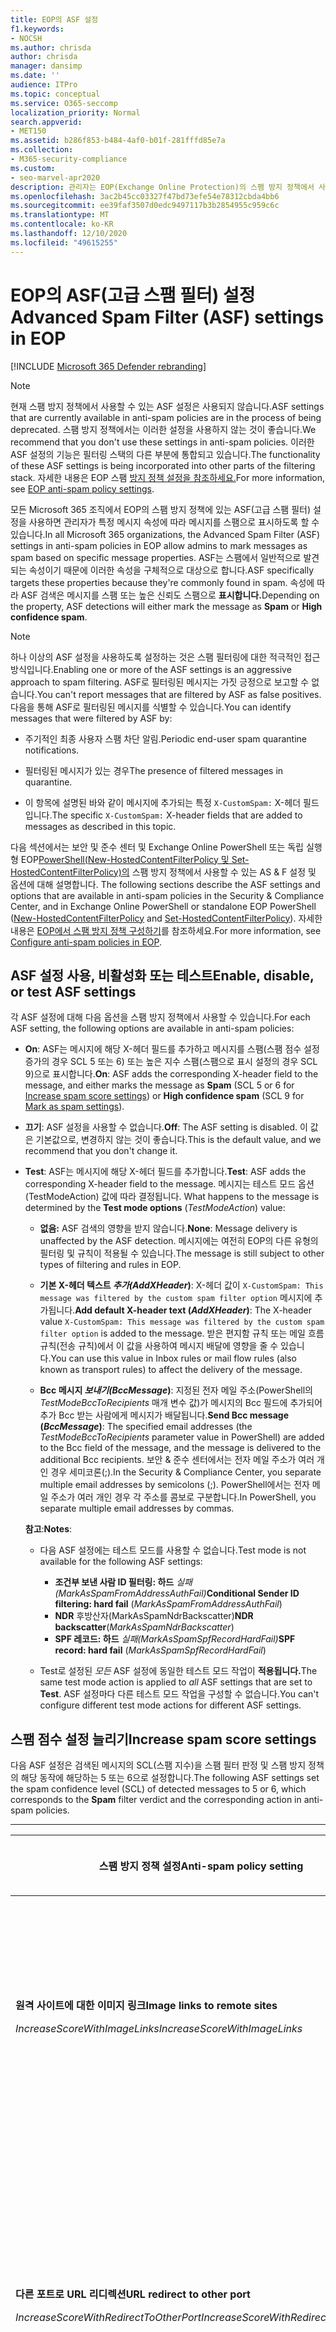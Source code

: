```yaml
---
title: EOP의 ASF 설정
f1.keywords:
- NOCSH
ms.author: chrisda
author: chrisda
manager: dansimp
ms.date: ''
audience: ITPro
ms.topic: conceptual
ms.service: O365-seccomp
localization_priority: Normal
search.appverid:
- MET150
ms.assetid: b286f853-b484-4af0-b01f-281fffd85e7a
ms.collection:
- M365-security-compliance
ms.custom:
- seo-marvel-apr2020
description: 관리자는 EOP(Exchange Online Protection)의 스팸 방지 정책에서 사용할 수 있는 ASF(고급 스팸 필터) 설정에 대해 학습할 수 있습니다.
ms.openlocfilehash: 3ac2b45cc03327f47bd73efe54e78312cbda4bb6
ms.sourcegitcommit: ee39faf3507d0edc9497117b3b2854955c959c6c
ms.translationtype: MT
ms.contentlocale: ko-KR
ms.lasthandoff: 12/10/2020
ms.locfileid: "49615255"
---
```

# <a name="advanced-spam-filter-asf-settings-in-eop"></a><span data-ttu-id="49ef8-103">EOP의 ASF(고급 스팸 필터) 설정</span><span class="sxs-lookup"><span data-stu-id="49ef8-103">Advanced Spam Filter (ASF) settings in EOP</span></span>

[!INCLUDE [Microsoft 365 Defender rebranding](../includes/microsoft-defender-for-office.md)]


> [!NOTE]
> <span data-ttu-id="49ef8-104">현재 스팸 방지 정책에서 사용할 수 있는 ASF 설정은 사용되지 않습니다.</span><span class="sxs-lookup"><span data-stu-id="49ef8-104">ASF settings that are currently available in anti-spam policies are in the process of being deprecated.</span></span> <span data-ttu-id="49ef8-105">스팸 방지 정책에서는 이러한 설정을 사용하지 않는 것이 좋습니다.</span><span class="sxs-lookup"><span data-stu-id="49ef8-105">We recommend that you don't use these settings in anti-spam policies.</span></span> <span data-ttu-id="49ef8-106">이러한 ASF 설정의 기능은 필터링 스택의 다른 부분에 통합되고 있습니다.</span><span class="sxs-lookup"><span data-stu-id="49ef8-106">The functionality of these ASF settings is being incorporated into other parts of the filtering stack.</span></span> <span data-ttu-id="49ef8-107">자세한 내용은 EOP 스팸 [방지 정책 설정을 참조하세요.](recommended-settings-for-eop-and-office365-atp.md#eop-anti-spam-policy-settings)</span><span class="sxs-lookup"><span data-stu-id="49ef8-107">For more information, see [EOP anti-spam policy settings](recommended-settings-for-eop-and-office365-atp.md#eop-anti-spam-policy-settings).</span></span>

<span data-ttu-id="49ef8-108">모든 Microsoft 365 조직에서 EOP의 스팸 방지 정책에 있는 ASF(고급 스팸 필터) 설정을 사용하면 관리자가 특정 메시지 속성에 따라 메시지를 스팸으로 표시하도록 할 수 있습니다.</span><span class="sxs-lookup"><span data-stu-id="49ef8-108">In all Microsoft 365 organizations, the Advanced Spam Filter (ASF) settings in anti-spam policies in EOP allow admins to mark messages as spam based on specific message properties.</span></span> <span data-ttu-id="49ef8-109">ASF는 스팸에서 일반적으로 발견되는 속성이기 때문에 이러한 속성을 구체적으로 대상으로 합니다.</span><span class="sxs-lookup"><span data-stu-id="49ef8-109">ASF specifically targets these properties because they're commonly found in spam.</span></span> <span data-ttu-id="49ef8-110">속성에 따라 ASF 검색은 메시지를 스팸 또는  높은 신뢰도 스팸으로 **표시합니다.**</span><span class="sxs-lookup"><span data-stu-id="49ef8-110">Depending on the property, ASF detections will either mark the message as **Spam** or **High confidence spam**.</span></span>

> [!NOTE]
> <span data-ttu-id="49ef8-111">하나 이상의 ASF 설정을 사용하도록 설정하는 것은 스팸 필터링에 대한 적극적인 접근 방식입니다.</span><span class="sxs-lookup"><span data-stu-id="49ef8-111">Enabling one or more of the ASF settings is an aggressive approach to spam filtering.</span></span> <span data-ttu-id="49ef8-112">ASF로 필터링된 메시지는 가짓 긍정으로 보고할 수 없습니다.</span><span class="sxs-lookup"><span data-stu-id="49ef8-112">You can't report messages that are filtered by ASF as false positives.</span></span> <span data-ttu-id="49ef8-113">다음을 통해 ASF로 필터링된 메시지를 식별할 수 있습니다.</span><span class="sxs-lookup"><span data-stu-id="49ef8-113">You can identify messages that were filtered by ASF by:</span></span>
>
> - <span data-ttu-id="49ef8-114">주기적인 최종 사용자 스팸 차단 알림.</span><span class="sxs-lookup"><span data-stu-id="49ef8-114">Periodic end-user spam quarantine notifications.</span></span>
>
> - <span data-ttu-id="49ef8-115">필터링된 메시지가 있는 경우</span><span class="sxs-lookup"><span data-stu-id="49ef8-115">The presence of filtered messages in quarantine.</span></span>
>
> - <span data-ttu-id="49ef8-116">이 항목에 설명된 바와 같이 메시지에 추가되는 특정 `X-CustomSpam:` X-헤더 필드입니다.</span><span class="sxs-lookup"><span data-stu-id="49ef8-116">The specific `X-CustomSpam:` X-header fields that are added to messages as described in this topic.</span></span>

<span data-ttu-id="49ef8-117">다음 섹션에서는 보안 및 준수 센터 및 Exchange Online PowerShell 또는 독립 실행형 EOP[PowerShell(New-HostedContentFilterPolicy 및 Set-HostedContentFilterPolicy)의](https://docs.microsoft.com/powershell/module/exchange/new-hostedcontentfilterpolicy) 스팸 방지 정책에서 사용할 수 있는 AS & F 설정 및 옵션에 대해 설명합니다. [](https://docs.microsoft.com/powershell/module/exchange/set-hostedcontentfilterpolicy)</span><span class="sxs-lookup"><span data-stu-id="49ef8-117">The following sections describe the ASF settings and options that are available in anti-spam policies in the Security & Compliance Center, and in Exchange Online PowerShell or standalone EOP PowerShell ([New-HostedContentFilterPolicy](https://docs.microsoft.com/powershell/module/exchange/new-hostedcontentfilterpolicy) and [Set-HostedContentFilterPolicy](https://docs.microsoft.com/powershell/module/exchange/set-hostedcontentfilterpolicy)).</span></span> <span data-ttu-id="49ef8-118">자세한 내용은 [EOP에서 스팸 방지 정책 구성하기](configure-your-spam-filter-policies.md)를 참조하세요.</span><span class="sxs-lookup"><span data-stu-id="49ef8-118">For more information, see [Configure anti-spam policies in EOP](configure-your-spam-filter-policies.md).</span></span>

## <a name="enable-disable-or-test-asf-settings"></a><span data-ttu-id="49ef8-119">ASF 설정 사용, 비활성화 또는 테스트</span><span class="sxs-lookup"><span data-stu-id="49ef8-119">Enable, disable, or test ASF settings</span></span>

<span data-ttu-id="49ef8-120">각 ASF 설정에 대해 다음 옵션을 스팸 방지 정책에서 사용할 수 있습니다.</span><span class="sxs-lookup"><span data-stu-id="49ef8-120">For each ASF setting, the following options are available in anti-spam policies:</span></span>

- <span data-ttu-id="49ef8-121">**On**: ASF는 메시지에 해당 X-헤더 필드를 추가하고 메시지를  스팸(스팸 점수 설정 증가의 경우 SCL  5 또는 6) [](#mark-as-spam-settings) [](#increase-spam-score-settings)또는 높은 지수 스팸(스팸으로 표시 설정의 경우 SCL 9)으로 표시합니다.</span><span class="sxs-lookup"><span data-stu-id="49ef8-121">**On**: ASF adds the corresponding X-header field to the message, and either marks the message as **Spam** (SCL 5 or 6 for [Increase spam score settings](#increase-spam-score-settings)) or **High confidence spam** (SCL 9 for [Mark as spam settings](#mark-as-spam-settings)).</span></span>

- <span data-ttu-id="49ef8-122">**끄기**: ASF 설정을 사용할 수 없습니다.</span><span class="sxs-lookup"><span data-stu-id="49ef8-122">**Off**: The ASF setting is disabled.</span></span> <span data-ttu-id="49ef8-123">이 값은 기본값으로, 변경하지 않는 것이 좋습니다.</span><span class="sxs-lookup"><span data-stu-id="49ef8-123">This is the default value, and we recommend that you don't change it.</span></span>

- <span data-ttu-id="49ef8-124">**Test**: ASF는 메시지에 해당 X-헤더 필드를 추가합니다.</span><span class="sxs-lookup"><span data-stu-id="49ef8-124">**Test**: ASF adds the corresponding X-header field to the message.</span></span> <span data-ttu-id="49ef8-125">메시지는 테스트 모드 옵션(TestModeAction) 값에 따라 결정됩니다.  </span><span class="sxs-lookup"><span data-stu-id="49ef8-125">What happens to the message is determined by the **Test mode options** (*TestModeAction*) value:</span></span>

  - <span data-ttu-id="49ef8-126">**없음:** ASF 검색의 영향을 받지 않습니다.</span><span class="sxs-lookup"><span data-stu-id="49ef8-126">**None**: Message delivery is unaffected by the ASF detection.</span></span> <span data-ttu-id="49ef8-127">메시지에는 여전히 EOP의 다른 유형의 필터링 및 규칙이 적용될 수 있습니다.</span><span class="sxs-lookup"><span data-stu-id="49ef8-127">The message is still subject to other types of filtering and rules in EOP.</span></span>

  - <span data-ttu-id="49ef8-128">**기본 X-헤더 텍스트 *추가(AddXHeader*)**: X-헤더 값이 `X-CustomSpam: This message was filtered by the custom spam filter option` 메시지에 추가됩니다.</span><span class="sxs-lookup"><span data-stu-id="49ef8-128">**Add default X-header text (*AddXHeader*)**: The X-header value `X-CustomSpam: This message was filtered by the custom spam filter option` is added to the message.</span></span> <span data-ttu-id="49ef8-129">받은 편지함 규칙 또는 메일 흐름 규칙(전송 규칙)에서 이 값을 사용하여 메시지 배달에 영향을 줄 수 있습니다.</span><span class="sxs-lookup"><span data-stu-id="49ef8-129">You can use this value in Inbox rules or mail flow rules (also known as transport rules) to affect the delivery of the message.</span></span>

  - <span data-ttu-id="49ef8-130">**Bcc 메시지 *보내기(BccMessage*)**: 지정된 전자 메일 주소(PowerShell의 *TestModeBccToRecipients* 매개 변수 값)가 메시지의 Bcc 필드에 추가되어 추가 Bcc 받는 사람에게 메시지가 배달됩니다.</span><span class="sxs-lookup"><span data-stu-id="49ef8-130">**Send Bcc message (*BccMessage*)**: The specified email addresses (the *TestModeBccToRecipients* parameter value in PowerShell) are added to the Bcc field of the message, and the message is delivered to the additional Bcc recipients.</span></span> <span data-ttu-id="49ef8-131">보안 & 준수 센터에서는 전자 메일 주소가 여러 개인 경우 세미코론(;).</span><span class="sxs-lookup"><span data-stu-id="49ef8-131">In the Security & Compliance Center, you separate multiple email addresses by semicolons (;).</span></span> <span data-ttu-id="49ef8-132">PowerShell에서는 전자 메일 주소가 여러 개인 경우 각 주소를 콤보로 구분합니다.</span><span class="sxs-lookup"><span data-stu-id="49ef8-132">In PowerShell, you separate multiple email addresses by commas.</span></span>

  <span data-ttu-id="49ef8-133">**참고**:</span><span class="sxs-lookup"><span data-stu-id="49ef8-133">**Notes**:</span></span>

  - <span data-ttu-id="49ef8-134">다음 ASF 설정에는 테스트 모드를 사용할 수 없습니다.</span><span class="sxs-lookup"><span data-stu-id="49ef8-134">Test mode is not available for the following ASF settings:</span></span>

    - <span data-ttu-id="49ef8-135">**조건부 보낸 사람 ID 필터링: 하드** *실패(MarkAsSpamFromAddressAuthFail)*</span><span class="sxs-lookup"><span data-stu-id="49ef8-135">**Conditional Sender ID filtering: hard fail** (*MarkAsSpamFromAddressAuthFail*)</span></span>
    - <span data-ttu-id="49ef8-136">**NDR** 후방산자(MarkAsSpamNdrBackscatter)</span><span class="sxs-lookup"><span data-stu-id="49ef8-136">**NDR backscatter**(*MarkAsSpamNdrBackscatter*)</span></span>
    - <span data-ttu-id="49ef8-137">**SPF 레코드: 하드** *실패(MarkAsSpamSpfRecordHardFail)*</span><span class="sxs-lookup"><span data-stu-id="49ef8-137">**SPF record: hard fail** (*MarkAsSpamSpfRecordHardFail*)</span></span>

  - <span data-ttu-id="49ef8-138">Test로 설정된 *모든* ASF 설정에 동일한 테스트 모드 작업이 **적용됩니다.**</span><span class="sxs-lookup"><span data-stu-id="49ef8-138">The same test mode action is applied to *all* ASF settings that are set to **Test**.</span></span> <span data-ttu-id="49ef8-139">ASF 설정마다 다른 테스트 모드 작업을 구성할 수 없습니다.</span><span class="sxs-lookup"><span data-stu-id="49ef8-139">You can't configure different test mode actions for different ASF settings.</span></span>

## <a name="increase-spam-score-settings"></a><span data-ttu-id="49ef8-140">스팸 점수 설정 늘리기</span><span class="sxs-lookup"><span data-stu-id="49ef8-140">Increase spam score settings</span></span>

<span data-ttu-id="49ef8-141">다음 ASF 설정은 검색된 메시지의 SCL(스팸 지수)을 스팸 필터 판정  및 스팸 방지 정책의 해당 동작에 해당하는 5 또는 6으로 설정합니다.</span><span class="sxs-lookup"><span data-stu-id="49ef8-141">The following ASF settings set the spam confidence level (SCL) of detected messages to 5 or 6, which corresponds to the **Spam** filter verdict and the corresponding action in anti-spam policies.</span></span>

****

|<span data-ttu-id="49ef8-142">스팸 방지 정책 설정</span><span class="sxs-lookup"><span data-stu-id="49ef8-142">Anti-spam policy setting</span></span>|<span data-ttu-id="49ef8-143">설명</span><span class="sxs-lookup"><span data-stu-id="49ef8-143">Description</span></span>|<span data-ttu-id="49ef8-144">추가된 X-헤더</span><span class="sxs-lookup"><span data-stu-id="49ef8-144">X-header added</span></span>|
|---|---|---|
|<span data-ttu-id="49ef8-145">**원격 사이트에 대한 이미지 링크**</span><span class="sxs-lookup"><span data-stu-id="49ef8-145">**Image links to remote sites**</span></span> <p> <span data-ttu-id="49ef8-146">*IncreaseScoreWithImageLinks*</span><span class="sxs-lookup"><span data-stu-id="49ef8-146">*IncreaseScoreWithImageLinks*</span></span>|<span data-ttu-id="49ef8-147">원격 사이트에 대한 HTML 태그 링크가 포함된 메시지(예: http 사용)는 `<Img>` 스팸으로 표시됩니다.</span><span class="sxs-lookup"><span data-stu-id="49ef8-147">Messages that contain `<Img>` HTML tag links to remote sites (for example, using http) are marked as spam.</span></span>|`X-CustomSpam: Image links to remote sites`|
|<span data-ttu-id="49ef8-148">**다른 포트로 URL 리디렉션**</span><span class="sxs-lookup"><span data-stu-id="49ef8-148">**URL redirect to other port**</span></span> <p> <span data-ttu-id="49ef8-149">*IncreaseScoreWithRedirectToOtherPort*</span><span class="sxs-lookup"><span data-stu-id="49ef8-149">*IncreaseScoreWithRedirectToOtherPort*</span></span>|<span data-ttu-id="49ef8-150">80(HTTP), 8080(대체 HTTP) 또는 443(HTTPS) 외의 TCP 포트로 리디렉션하는 하이퍼링크가 포함된 메시지는 스팸으로 표시됩니다.</span><span class="sxs-lookup"><span data-stu-id="49ef8-150">Message that contain hyperlinks that redirect to TCP ports other than 80 (HTTP), 8080 (alternate HTTP), or 443 (HTTPS) are marked as spam.</span></span>|`X-CustomSpam: URL redirect to other port`|
|<span data-ttu-id="49ef8-151">**URL의 숫자 IP 주소**</span><span class="sxs-lookup"><span data-stu-id="49ef8-151">**Numeric IP address in URL**</span></span> <p> <span data-ttu-id="49ef8-152">*IncreaseScoreWithNumericIps*</span><span class="sxs-lookup"><span data-stu-id="49ef8-152">*IncreaseScoreWithNumericIps*</span></span>|<span data-ttu-id="49ef8-153">숫자 기반 URL(일반적으로 IP 주소)이 포함된 메시지는 스팸으로 표시됩니다.</span><span class="sxs-lookup"><span data-stu-id="49ef8-153">Messages that contain numeric-based URLs (typically, IP addresses) are marked as spam.</span></span>|`X-CustomSpam: Numeric IP in URL`|
|<span data-ttu-id="49ef8-154">**.biz 또는 .info 웹 사이트의 URL**</span><span class="sxs-lookup"><span data-stu-id="49ef8-154">**URL to .biz or .info websites**</span></span> <p> <span data-ttu-id="49ef8-155">*IncreaseScoreWithBizOrInfoUrls*</span><span class="sxs-lookup"><span data-stu-id="49ef8-155">*IncreaseScoreWithBizOrInfoUrls*</span></span>|<span data-ttu-id="49ef8-156">메시지 본문에 포함되거나 링크가 포함된 메시지는 `.biz` `.info` 스팸으로 표시됩니다.</span><span class="sxs-lookup"><span data-stu-id="49ef8-156">Messages that contain `.biz` or `.info` links in the body of the message are marked as spam.</span></span>|`X-CustomSpam: URL to .biz or .info websites`|
|

## <a name="mark-as-spam-settings"></a><span data-ttu-id="49ef8-157">스팸 설정으로 표시</span><span class="sxs-lookup"><span data-stu-id="49ef8-157">Mark as spam settings</span></span>

<span data-ttu-id="49ef8-158">다음 ASF 설정은 검색된 메시지의 SCL을 9로 설정하며, 이 SCL은 스팸 방지 정책의 높은 지수 스팸 필터 판정 및 해당 동작에 해당합니다. </span><span class="sxs-lookup"><span data-stu-id="49ef8-158">The following ASF settings set the SCL of detected messages to 9, which corresponds to the **High confidence spam** filter verdict and the corresponding action in anti-spam policies.</span></span>

****

|<span data-ttu-id="49ef8-159">스팸 방지 정책 설정</span><span class="sxs-lookup"><span data-stu-id="49ef8-159">Anti-spam policy setting</span></span>|<span data-ttu-id="49ef8-160">설명</span><span class="sxs-lookup"><span data-stu-id="49ef8-160">Description</span></span>|<span data-ttu-id="49ef8-161">추가된 X-헤더</span><span class="sxs-lookup"><span data-stu-id="49ef8-161">X-header added</span></span>|
|---|---|---|
|<span data-ttu-id="49ef8-162">**빈 메시지**</span><span class="sxs-lookup"><span data-stu-id="49ef8-162">**Empty messages**</span></span> <p> <span data-ttu-id="49ef8-163">*MarkAsSpamEmptyMessages*</span><span class="sxs-lookup"><span data-stu-id="49ef8-163">*MarkAsSpamEmptyMessages*</span></span>|<span data-ttu-id="49ef8-164">제목이 없는 메시지, 메시지 본문의 콘텐츠 및 첨부 파일이 없는 메시지는 높은 신뢰도 스팸으로 표시됩니다.</span><span class="sxs-lookup"><span data-stu-id="49ef8-164">Messages with no subject, no content in the message body, and no attachments are marked as high confidence spam.</span></span>|`X-CustomSpam: Empty Message`|
|<span data-ttu-id="49ef8-165">**HTML의 JavaScript 또는 VBScript**</span><span class="sxs-lookup"><span data-stu-id="49ef8-165">**JavaScript or VBScript in HTML**</span></span> <p> <span data-ttu-id="49ef8-166">*MarkAsSpamJavaScriptInHtml*</span><span class="sxs-lookup"><span data-stu-id="49ef8-166">*MarkAsSpamJavaScriptInHtml*</span></span>|<span data-ttu-id="49ef8-167">HTML에서 JavaScript 또는 Visual Basic Script Edition을 사용하는 메시지는 높은 신뢰도 스팸으로 표시됩니다.</span><span class="sxs-lookup"><span data-stu-id="49ef8-167">Messages that use JavaScript or Visual Basic Script Edition in HTML are marked as high confidence spam.</span></span> <p> <span data-ttu-id="49ef8-168">이러한 스크립팅 언어는 전자 메일 메시지에서 특정 작업이 자동으로 수행될 수 있도록 하는 데 사용됩니다.</span><span class="sxs-lookup"><span data-stu-id="49ef8-168">These scripting languages are used in email messages to cause specific actions to automatically occur.</span></span>|`X-CustomSpam: Javascript or VBscript tags in HTML`|
|<span data-ttu-id="49ef8-169">**HTML의 Frame 또는 IFrame 태그**</span><span class="sxs-lookup"><span data-stu-id="49ef8-169">**Frame or IFrame tags in HTML**</span></span> <p> <span data-ttu-id="49ef8-170">*MarkAsSpamFramesInHtml*</span><span class="sxs-lookup"><span data-stu-id="49ef8-170">*MarkAsSpamFramesInHtml*</span></span>|<span data-ttu-id="49ef8-171">HTML 태그가 포함된 `<frame>` `<iframe>` 메시지는 높은 신뢰도 스팸으로 표시됩니다.</span><span class="sxs-lookup"><span data-stu-id="49ef8-171">Messages that contain `<frame>` or `<iframe>` HTML tags are marked as high confidence spam.</span></span> <p> <span data-ttu-id="49ef8-172">이러한 태그는 전자 메일 메시지에서 텍스트 또는 그래픽을 표시하기 위해 페이지의 서식을 지정하는 데 사용됩니다.</span><span class="sxs-lookup"><span data-stu-id="49ef8-172">These tags are used in email messages to format the page for displaying text or graphics.</span></span>|`X-CustomSpam: IFRAME or FRAME in HTML`|
|<span data-ttu-id="49ef8-173">**HTML의 Object 태그**</span><span class="sxs-lookup"><span data-stu-id="49ef8-173">**Object tags in HTML**</span></span> <p> <span data-ttu-id="49ef8-174">*MarkAsSpamObjectTagsInHtml*</span><span class="sxs-lookup"><span data-stu-id="49ef8-174">*MarkAsSpamObjectTagsInHtml*</span></span>|<span data-ttu-id="49ef8-175">HTML 태그가 포함된 메시지는 높은 신뢰도 `<object>` 스팸으로 표시됩니다.</span><span class="sxs-lookup"><span data-stu-id="49ef8-175">Messages that contain `<object>` HTML tags are marked as high confidence spam.</span></span> <p> <span data-ttu-id="49ef8-176">이 태그를 사용하면 플러그 인 또는 응용 프로그램이 HTML 창에서 실행될 수 있습니다.</span><span class="sxs-lookup"><span data-stu-id="49ef8-176">This tag allows plug-ins or applications to run in an HTML window.</span></span>|`X-CustomSpam: Object tag in html`|
|<span data-ttu-id="49ef8-177">**HTML의 Embed 태그**</span><span class="sxs-lookup"><span data-stu-id="49ef8-177">**Embed tags in HTML**</span></span> <p> <span data-ttu-id="49ef8-178">*MarkAsSpamEmbedTagsInHtml*</span><span class="sxs-lookup"><span data-stu-id="49ef8-178">*MarkAsSpamEmbedTagsInHtml*</span></span>|<span data-ttu-id="49ef8-179">`<embed>`HTML 태그가 포함된 메시지는 높은 신뢰도 스팸으로 표시됩니다.</span><span class="sxs-lookup"><span data-stu-id="49ef8-179">Message that contain `<embed>` HTML tags are marked as high confidence spam.</span></span> <p> <span data-ttu-id="49ef8-180">이 태그를 사용하면 HTML 문서에 다양한 종류의 문서(예: 사운드, 비디오 또는 그림)를 함께 사용할 수 있습니다.</span><span class="sxs-lookup"><span data-stu-id="49ef8-180">This tag allows the embedding of different kinds of documents in an HTML document (for example, sounds, videos, or pictures).</span></span>|`X-CustomSpam: Embed tag in html`|
|<span data-ttu-id="49ef8-181">**HTML의 Form 태그**</span><span class="sxs-lookup"><span data-stu-id="49ef8-181">**Form tags in HTML**</span></span> <p> <span data-ttu-id="49ef8-182">*MarkAsSpamFormTagsInHtml*</span><span class="sxs-lookup"><span data-stu-id="49ef8-182">*MarkAsSpamFormTagsInHtml*</span></span>|<span data-ttu-id="49ef8-183">HTML 태그가 포함된 메시지는 높은 신뢰도 `<form>` 스팸으로 표시됩니다.</span><span class="sxs-lookup"><span data-stu-id="49ef8-183">Messages that contain `<form>` HTML tags are marked as high confidence spam.</span></span> <p> <span data-ttu-id="49ef8-184">이 태그는 웹 사이트 양식을 만드는 데 사용됩니다.</span><span class="sxs-lookup"><span data-stu-id="49ef8-184">This tag is used to create website forms.</span></span> <span data-ttu-id="49ef8-185">전자 메일 광고에는 대개 받는 사람으로부터 정보를 얻기 위해 이 태그가 포함됩니다.</span><span class="sxs-lookup"><span data-stu-id="49ef8-185">Email advertisements often include this tag to solicit information from the recipient.</span></span>|`X-CustomSpam: Form tag in html`|
|<span data-ttu-id="49ef8-186">**HTML의 웹 버그**</span><span class="sxs-lookup"><span data-stu-id="49ef8-186">**Web bugs in HTML**</span></span> <p> <span data-ttu-id="49ef8-187">*MarkAsSpamWebBugsInHtml*</span><span class="sxs-lookup"><span data-stu-id="49ef8-187">*MarkAsSpamWebBugsInHtml*</span></span>|<span data-ttu-id="49ef8-188">웹  버그(웹 알림)는 받는 사람이 메시지를 읽은지 여부를 확인하는 데 사용되는 그래픽 요소(대개 1픽셀 x 1픽셀)입니다. </span><span class="sxs-lookup"><span data-stu-id="49ef8-188">A *web bug* (also known as a *web beacon*) is a graphic element (often as small as one pixel by one pixel) that's used in email messages to determine whether the message was read by the recipient.</span></span> <p> <span data-ttu-id="49ef8-189">웹 버그가 포함된 메시지는 높은 신뢰도 스팸으로 표시됩니다.</span><span class="sxs-lookup"><span data-stu-id="49ef8-189">Messages that contain web bugs are marked as high confidence spam.</span></span> <p> <span data-ttu-id="49ef8-190">합법적인 뉴스레터는 웹 버그를 사용할 수 있습니다. 그러나 많은 뉴스레터는 이를 개인 정보 침해로 고려합니다.</span><span class="sxs-lookup"><span data-stu-id="49ef8-190">Legitimate newsletters might use web bugs, although many consider this an invasion of privacy.</span></span> |`X-CustomSpam: Web bug`|
|<span data-ttu-id="49ef8-191">**민감한 단어 목록 적용**</span><span class="sxs-lookup"><span data-stu-id="49ef8-191">**Apply sensitive word list**</span></span> <p> <span data-ttu-id="49ef8-192">*MarkAsSpamSensitiveWordList*</span><span class="sxs-lookup"><span data-stu-id="49ef8-192">*MarkAsSpamSensitiveWordList*</span></span>|<span data-ttu-id="49ef8-193">Microsoft는 잠재적으로 공격적인 메시지와 연관된 동적이지만 편집할 수 없는 단어 목록을 유지 관리합니다.</span><span class="sxs-lookup"><span data-stu-id="49ef8-193">Microsoft maintains a dynamic but non-editable list of words that are associated with potentially offensive messages.</span></span> <p> <span data-ttu-id="49ef8-194">제목 또는 메시지 본문에 있는 중요한 단어 목록의 단어가 포함된 메시지는 높은 신뢰도 스팸으로 표시됩니다.</span><span class="sxs-lookup"><span data-stu-id="49ef8-194">Messages that contain words from the sensitive word list in the subject or message body are marked as high confidence spam.</span></span>|`X-CustomSpam: Sensitive word in subject/body`|
|<span data-ttu-id="49ef8-195">**SPF 레코드: 영구 실패**</span><span class="sxs-lookup"><span data-stu-id="49ef8-195">**SPF record: hard fail**</span></span> <p> <span data-ttu-id="49ef8-196">*MarkAsSpamSpfRecordHardFail*</span><span class="sxs-lookup"><span data-stu-id="49ef8-196">*MarkAsSpamSpfRecordHardFail*</span></span>|<span data-ttu-id="49ef8-197">원본 전자 메일 도메인에 대한 DNS의 SPF(Sender Policy Framework) 레코드에 지정되지 않은 IP 주소에서 보낸 메시지는 높은 신뢰도 스팸으로 표시됩니다.</span><span class="sxs-lookup"><span data-stu-id="49ef8-197">Messages sent from an IP address that isn't specified in the SPF Sender Policy Framework (SPF) record in DNS for the source email domain are marked as high confidence spam.</span></span> <p> <span data-ttu-id="49ef8-198">이 설정에는 테스트 모드를 사용할 수 없습니다.</span><span class="sxs-lookup"><span data-stu-id="49ef8-198">Test mode is not available for this setting.</span></span>|`X-CustomSpam: SPF Record Fail`|
|<span data-ttu-id="49ef8-199">**조건부 보낸 사람 ID 필터링: 영구 실패**</span><span class="sxs-lookup"><span data-stu-id="49ef8-199">**Conditional Sender ID filtering: hard fail**</span></span> <p> <span data-ttu-id="49ef8-200">*MarkAsSpamFromAddressAuthFail*</span><span class="sxs-lookup"><span data-stu-id="49ef8-200">*MarkAsSpamFromAddressAuthFail*</span></span>|<span data-ttu-id="49ef8-201">조건부 보낸 사람 ID 검사를 하드 실패한 메시지는 스팸으로 표시됩니다.</span><span class="sxs-lookup"><span data-stu-id="49ef8-201">Messages that hard fail a conditional Sender ID check are marked as spam.</span></span> <p> <span data-ttu-id="49ef8-202">이 설정은 SPF 검사와 보낸 사람 ID 검사를 결합하여 보낸 사람이 포함된 메시지 헤더를 보호합니다.</span><span class="sxs-lookup"><span data-stu-id="49ef8-202">This setting combines an SPF check with a Sender ID check to help protect against message headers that contain forged senders.</span></span> <p> <span data-ttu-id="49ef8-203">이 설정에는 테스트 모드를 사용할 수 없습니다.</span><span class="sxs-lookup"><span data-stu-id="49ef8-203">Test mode is not available for this setting.</span></span>|`X-CustomSpam: SPF From Record Fail`|
|<span data-ttu-id="49ef8-204">**NDR 후방 분산**</span><span class="sxs-lookup"><span data-stu-id="49ef8-204">**NDR backscatter**</span></span> <p> <span data-ttu-id="49ef8-205">*MarkAsSpamNdrBackscatter*</span><span class="sxs-lookup"><span data-stu-id="49ef8-205">*MarkAsSpamNdrBackscatter*</span></span>|<span data-ttu-id="49ef8-206">*후방산은* 전자 메일 메시지의 보낸 사람에 의해 발생된 NDRs 또는 반송 메시지라고도 하는, 사용하지 않는 배달되지 않는 보고서입니다.</span><span class="sxs-lookup"><span data-stu-id="49ef8-206">*Backscatter* is useless non-delivery reports (also known as NDRs or bounce messages) caused by forged senders in email messages.</span></span> <span data-ttu-id="49ef8-207">자세한 내용은 후방산자 메시지 및 [EOP를 참조하세요.](backscatter-messages-and-eop.md)</span><span class="sxs-lookup"><span data-stu-id="49ef8-207">For more information, see [Backscatter messages and EOP](backscatter-messages-and-eop.md).</span></span> <p> <span data-ttu-id="49ef8-208">합법적인 NDRS가 배달되어 후방 스캐터가 스팸으로 표시되어 있기 때문에 다음 환경에서는 이 설정을 구성할 필요가 없습니다.</span><span class="sxs-lookup"><span data-stu-id="49ef8-208">You don't need to configure this setting in the following environments, because legitimate NDRs are delivered, and backscatter is marked as spam:</span></span> <ul><li><span data-ttu-id="49ef8-209">Exchange Online 사서함이 있는 Microsoft 365 조직</span><span class="sxs-lookup"><span data-stu-id="49ef8-209">Microsoft 365 organizations with Exchange Online mailboxes.</span></span></li><li><span data-ttu-id="49ef8-210">EOP를 통해 아웃바운드 전자 메일을 라우팅하는 On-premises  전자 메일 조직</span><span class="sxs-lookup"><span data-stu-id="49ef8-210">On-premises email organizations where you route *outbound* email through EOP.</span></span></li></ul> <p> <span data-ttu-id="49ef8-211">인바운드 전자 메일을온-프레미스 사서함으로 보호하는 독립 실행형 EOP 환경에서 이 설정을 켜거나 끄면 다음과 같은 결과가 나타납니다.</span><span class="sxs-lookup"><span data-stu-id="49ef8-211">In standalone EOP environments that protect inbound email to on-premises mailboxes, turning this setting on or off has the following result:</span></span> <ul><li> <span data-ttu-id="49ef8-212">**On**: 합법적인 NDRS가 배달되어 후방 스캐터가 스팸으로 표시됩니다.</span><span class="sxs-lookup"><span data-stu-id="49ef8-212">**On**: Legitimate NDRs are delivered, and backscatter is marked as spam.</span></span></li><li><span data-ttu-id="49ef8-213">**해제:** 합법적인 NDRS 및 후방 스캐터는 일반적인 스팸 필터링을 거치게 됩니다.</span><span class="sxs-lookup"><span data-stu-id="49ef8-213">**Off**: Legitimate NDRs and backscatter go through normal spam filtering.</span></span> <span data-ttu-id="49ef8-214">대부분의 합법적인 NDRS는 원본 메시지 보낸 사람에 배달됩니다.</span><span class="sxs-lookup"><span data-stu-id="49ef8-214">Most legitimate NDRs will be delivered to the original message sender.</span></span> <span data-ttu-id="49ef8-215">일부 후방 스캐터는 높은 신뢰도 스팸으로 표시됩니다.</span><span class="sxs-lookup"><span data-stu-id="49ef8-215">Some, but not all, backscatter are marked as high confidence spam.</span></span> <span data-ttu-id="49ef8-216">정의에 따라 후방산자는 원래 보낸 사람이 아니라 스푸핑된 보낸 사람만 배달할 수 있습니다.</span><span class="sxs-lookup"><span data-stu-id="49ef8-216">By definition, backscatter can only be delivered to the spoofed sender, not to the original sender.</span></span></li></ul> <p> <span data-ttu-id="49ef8-217">이 설정에는 테스트 모드를 사용할 수 없습니다.</span><span class="sxs-lookup"><span data-stu-id="49ef8-217">Test mode is not available for this setting.</span></span>|`X-CustomSpam: Backscatter NDR`|
|
